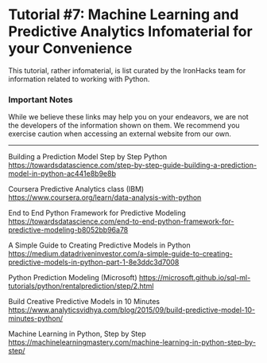 # Tutorial #7: Machine Learning and Predictive Analytics Infomaterial for your Convenience
This tutorial, rather infomaterial, is list curated by the IronHacks team for information related to working with Python.

### Important Notes
While we believe these links may help you on your endeavors, we are not the developers of the information shown on them. We recommend you exercise caution when accessing an external website from our own.
  
  ---
  
  Building a Prediction Model Step by Step Python https://towardsdatascience.com/step-by-step-guide-building-a-prediction-model-in-python-ac441e8b9e8b
  
  Coursera Predictive Analytics class (IBM) https://www.coursera.org/learn/data-analysis-with-python
  
  End to End Python Framework for Predictive Modeling https://towardsdatascience.com/end-to-end-python-framework-for-predictive-modeling-b8052bb96a78
    
  A Simple Guide to Creating Predictive Models in Python https://medium.datadriveninvestor.com/a-simple-guide-to-creating-predictive-models-in-python-part-1-8e3ddc3d7008
  
  Python Prediction Modeling (Microsoft) https://microsoft.github.io/sql-ml-tutorials/python/rentalprediction/step/2.html
    
  Build Creative Predictive Models in 10 Minutes https://www.analyticsvidhya.com/blog/2015/09/build-predictive-model-10-minutes-python/
    
  Machine Learning in Python, Step by Step https://machinelearningmastery.com/machine-learning-in-python-step-by-step/
